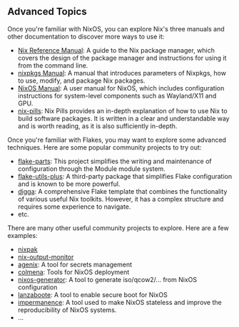 ## Advanced Topics

Once you're familiar with NixOS, you can explore Nix's three manuals and other documentation to discover more ways to use it:

- [Nix Reference Manual](https://nixos.org/manual/nix/stable/package-management/profiles.html): A guide to the Nix package manager, which covers the design of the package manager and instructions for using it from the command line.
- [nixpkgs Manual](https://nixos.org/manual/nixpkgs/unstable/): A manual that introduces parameters of Nixpkgs, how to use, modify, and package Nix packages.
- [NixOS Manual](https://nixos.org/manual/nixos/unstable/): A user manual for NixOS, which includes configuration instructions for system-level components such as Wayland/X11 and GPU.
- [nix-pills](https://nixos.org/guides/nix-pills): Nix Pills provides an in-depth explanation of how to use Nix to build software packages. It is written in a clear and understandable way and is worth reading, as it is also sufficiently in-depth.

Once you're familiar with Flakes, you may want to explore some advanced techniques. Here are some popular community projects to try out:

- [flake-parts](https://github.com/hercules-ci/flake-parts): This project simplifies the writing and maintenance of configuration through the Module module system.
- [flake-utils-plus](https://github.com/gytis-ivaskevicius/flake-utils-plus): A third-party package that simplifies Flake configuration and is known to be more powerful.
- [digga][digga]: A comprehensive Flake template that combines the functionality of various useful Nix toolkits. However, it has a complex structure and requires some experience to navigate.
- etc.

There are many other useful community projects to explore. Here are a few examples:

- [nixpak](https://github.com/nixpak/nixpak)
- [nix-output-monitor](https://github.com/maralorn/nix-output-monitor)
- [agenix](https://github.com/ryantm/agenix): A tool for secrets management
- [colmena](https://github.com/zhaofengli/colmena): Tools for NixOS deployment
- [nixos-generator](https://github.com/nix-community/nixos-generators): A tool to generate iso/qcow2/... from NixOS configuration
- [lanzaboote](https://github.com/nix-community/lanzaboote): A tool to enable secure boot for NixOS
- [impermanence](https://github.com/nix-community/impermanence): A tool used to make NixOS stateless and improve the reproducibility of NixOS systems.
- ...

[digga]: https://github.com/divnix/digga
